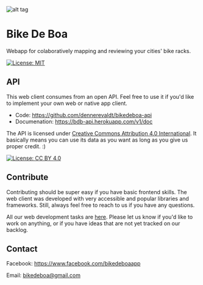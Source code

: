 ![alt tag](https://www.bikedeboa.com.br/apple-touch-icon.png)
# Bike De Boa 

Webapp for colaboratively mapping and reviewing your cities' bike racks.

[![License: MIT](https://img.shields.io/badge/License-MIT-yellow.svg)](https://opensource.org/licenses/MIT)


## API

This web client consumes from an open API. Feel free to use it if you'd like to implement your own web or native app client.
* Code: https://github.com/dennerevaldt/bikedeboa-api
* Documenation: https://bdb-api.herokuapp.com/v1/doc

The API is licensed under [Creative Commons Attribution 4.0 International](https://creativecommons.org/licenses/by/4.0/). It basically means you can use its data as you want as long as you give us proper credit. :)

[![License: CC BY 4.0](https://licensebuttons.net/l/by/4.0/80x15.png)](http://creativecommons.org/licenses/by/4.0/)


## Contribute

Contributing should be super easy if you have basic frontend skills. The web client was developed with very accessible and popular libraries and frameworks. Still, always feel free to reach to us if you have any questions.

All our web development tasks are [here](https://trello.com/b/C9HizZN0/bike-de-boa-dev-web). Please let us know if you'd like to work on anything, or if you have ideas that are not yet tracked on our backlog.

## Contact

Facebook: https://www.facebook.com/bikedeboaapp

Email: bikedeboa@gmail.com
